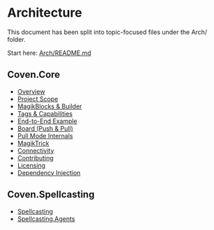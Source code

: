 # Architecture

This document has been split into topic-focused files under the Arch/ folder.

Start here: [Arch/README.md](./Arch/README.md)

## Coven.Core
- [Overview](./Arch/Overview.md)
- [Project Scope](./Arch/ProjectScope.md)
- [MagikBlocks & Builder](./Arch/MagikBlocks.md)
- [Tags & Capabilities](./Arch/TagsAndCapabilities.md)
- [End-to-End Example](./Arch/EndToEndExample.md)
- [Board (Push & Pull)](./Arch/Board.md)
- [Pull Mode Internals](./Arch/PullMode.md)
- [MagikTrick](./Arch/MagikTrick.md)
- [Connectivity](./Arch/Connectivity.md)
- [Contributing](./Arch/Contributing.md)
- [Licensing](./Arch/Licensing.md)
- [Dependency Injection](./Arch/DependencyInjection.md)

## Coven.Spellcasting
- [Spellcasting](./Arch/Spellcasting/Spellcasting.md)
- [Spellcasting.Agents](./Arch/Spellcasting/Spellcasting.Agents.md)
